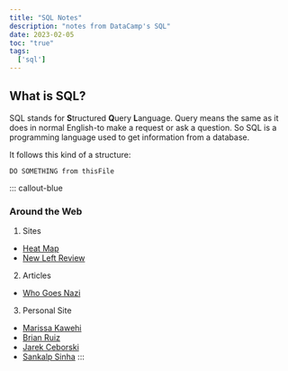 ```yaml
---
title: "SQL Notes"
description: "notes from DataCamp's SQL"
date: 2023-02-05
toc: "true"
tags:
  ['sql']
---
```


## What is SQL?

SQL stands for <b>S</b>tructured <b>Q</b>uery <b>L</b>anguage. Query means the same as it does in normal English-to make a request or ask a question. So SQL is a programming language used to get information from a database.

It follows this kind of a structure:

```
DO SOMETHING from thisFile

```

::: callout-blue
### Around the Web

1. Sites
* [Heat Map](https://heatmap.news/)
* [New Left Review](https://newleftreview.org/)

2. Articles
* [Who Goes Nazi](https://harpers.org/archive/1941/08/who-goes-nazi/)

3. Personal Site
* [Marissa Kawehi](https://sites.google.com/view/lovingmath/home)
* [Brian Ruiz](https://www.b-r.io/)
* [Jarek Ceborski](https://www.jarekceborski.com/)
* [Sankalp Sinha](https://sankalpsinha.com/)
:::